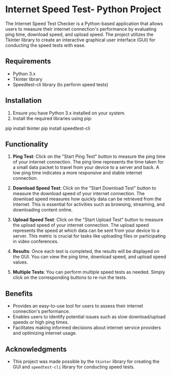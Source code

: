 
# Internet Speed Test- Python Project

The Internet Speed Test Checker is a Python-based application that allows users to measure their internet connection's performance by evaluating ping time, download speed, and upload speed. The project utilizes the Tkinter library to create an interactive graphical user interface (GUI) for conducting the speed tests with ease.

## Requirements

- Python 3.x
- Tkinter library
- Speedtest-cli library (to perform speed tests)

## Installation

1. Ensure you have Python 3.x installed on your system.
2. Install the required libraries using pip:


pip install tkinter
pip install speedtest-cli

## Functionality

1. **Ping Test**: Click on the "Start Ping Test" button to measure the ping time of your internet connection. The ping time represents the time taken for a small data packet to travel from your device to a server and back. A low ping time indicates a more responsive and stable internet connection.

2. **Download Speed Test**: Click on the "Start Download Test" button to measure the download speed of your internet connection. The download speed measures how quickly data can be retrieved from the internet. This is essential for activities such as browsing, streaming, and downloading content online.

3. **Upload Speed Test**: Click on the "Start Upload Test" button to measure the upload speed of your internet connection. The upload speed represents the speed at which data can be sent from your device to a server. This metric is crucial for tasks like uploading files or participating in video conferences.

4. **Results**: Once each test is completed, the results will be displayed on the GUI. You can view the ping time, download speed, and upload speed values.

5. **Multiple Tests**: You can perform multiple speed tests as needed. Simply click on the corresponding buttons to re-run the tests.

## Benefits

- Provides an easy-to-use tool for users to assess their internet connection's performance.
- Enables users to identify potential issues such as slow download/upload speeds or high ping times.
- Facilitates making informed decisions about internet service providers and optimizing internet usage.

## Acknowledgments

- This project was made possible by the `tkinter` library for creating the GUI and `speedtest-cli` library for conducting speed tests.
